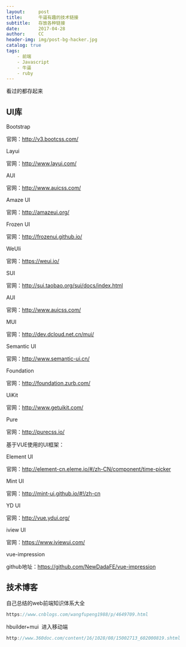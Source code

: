 ```yaml
---
layout:     post
title:      牛逼有趣的技术链接
subtitle:   存放各种链接
date:       2017-04-28
author:     CC
header-img: img/post-bg-hacker.jpg
catalog: true
tags:
    - 前端
    - Javascript
    - 牛逼
    - ruby
---
```


看过的都存起来

## UI库

Bootstrap

官网：http://v3.bootcss.com/

Layui

官网：http://www.layui.com/

AUI

官网：http://www.auicss.com/

Amaze UI

官网：http://amazeui.org/

Frozen UI

官网：http://frozenui.github.io/

WeUIi

官网：https://weui.io/

SUI

官网：http://sui.taobao.org/sui/docs/index.html

AUI

官网：http://www.auicss.com/

MUI

官网：http://dev.dcloud.net.cn/mui/

Semantic UI

官网：http://www.semantic-ui.cn/

Foundation

官网：http://foundation.zurb.com/

UiKit

官网：http://www.getuikit.com/

Pure

官网：http://purecss.io/

基于VUE使用的UI框架：

Element UI

官网：http://element-cn.eleme.io/#/zh-CN/component/time-picker

Mint UI

官网：http://mint-ui.github.io/#!/zh-cn

YD UI

官网：http://vue.ydui.org/

iview UI

官网：https://www.iviewui.com/

vue-impression

github地址：https://github.com/NewDadaFE/vue-impression	

	
## 技术博客
自己总结的web前端知识体系大全
```swift
https://www.cnblogs.com/wangfupeng1988/p/4649709.html
```
hbuilder+mui  进入移动端
```swift
http://www.360doc.com/content/16/1028/08/15002713_602000819.shtml
```
